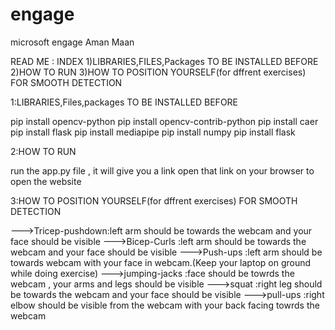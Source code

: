 # engage
microsoft engage Aman Maan

READ ME : INDEX
		1)LIBRARIES,FILES,Packages TO BE INSTALLED BEFORE
		2)HOW TO RUN
		3)HOW TO POSITION YOURSELF(for dffrent exercises) FOR SMOOTH DETECTION

1:LIBRARIES,Files,packages TO BE INSTALLED BEFORE

pip install opencv-python
pip install opencv-contrib-python
pip install caer
pip install flask
pip install mediapipe
pip install numpy
pip install flask



2:HOW TO RUN

run the app.py file , it will give you a link open that link on your browser to open the website

3:HOW TO POSITION YOURSELF(for dffrent exercises) FOR SMOOTH DETECTION

--->Tricep-pushdown:left arm should be towards the webcam and your face should be visible
--->Bicep-Curls    :left arm should be towards the webcam and your face should be visible
--->Push-ups       :left arm should be towards webcam with your face in webcam.(Keep your laptop on ground while doing exercise)
--->jumping-jacks  :face should be towrds the webcam , your arms and legs should be visible
--->squat	   :right leg should be towards the webcam and your face should be visible
--->pull-ups	   :right elbow should be visible from the webcam with your back facing towrds the webcam
